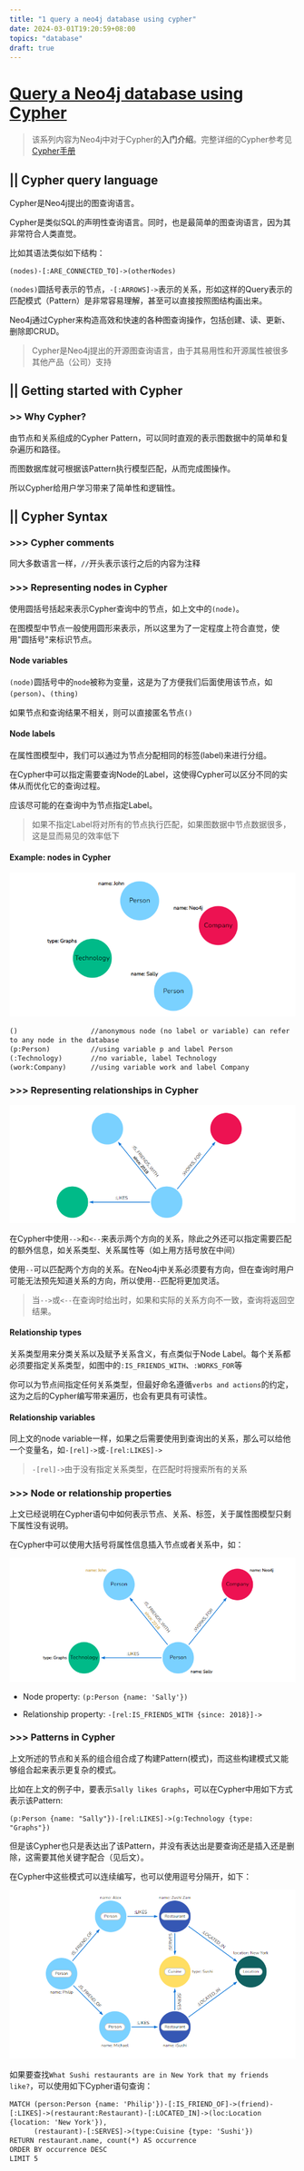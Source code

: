 ```yaml
---
title: "1 query a neo4j database using cypher"
date: 2024-03-01T19:20:59+08:00
topics: "database"
draft: true
---
```


# [Query a Neo4j database using Cypher](https://neo4j.com/docs/getting-started/cypher-intro/)

> 该系列内容为Neo4j中对于Cypher的**入门介绍**。完整详细的Cypher参考见[Cypher手册](https://neo4j.com/docs/cypher-manual/current/introduction/)

## || Cypher query language

Cypher是Neo4j提出的图查询语言。

Cypher是类似SQL的声明性查询语言。同时，也是最简单的图查询语言，因为其非常符合人类直觉。

比如其语法类似如下结构：

```
(nodes)-[:ARE_CONNECTED_TO]->(otherNodes)
```

`(nodes)`圆括号表示的节点，`-[:ARROWS]->`表示的关系，形如这样的Query表示的匹配模式（Pattern）是非常容易理解，甚至可以直接按照图结构画出来。

Neo4j通过Cypher来构造高效和快速的各种图查询操作，包括创建、读、更新、删除即CRUD。

> Cypher是Neo4j提出的开源图查询语言，由于其易用性和开源属性被很多其他产品（公司）支持


## || Getting started with Cypher

### >> Why Cypher?

由节点和关系组成的Cypher Pattern，可以同时直观的表示图数据中的简单和复杂遍历和路径。

而图数据库就可根据该Pattern执行模型匹配，从而完成图操作。

所以Cypher给用户学习带来了简单性和逻辑性。


## || Cypher Syntax

### >>> Cypher comments

同大多数语言一样，`//`开头表示该行之后的内容为注释


### >>> Representing nodes in Cypher

使用圆括号括起来表示Cypher查询中的节点，如上文中的`(node)`。

在图模型中节点一般使用圆形来表示，所以这里为了一定程度上符合直觉，使用"圆括号"来标识节点。

#### Node variables

`(node)`圆括号中的`node`被称为变量，这是为了方便我们后面使用该节点，如`(person)`、`(thing)`

如果节点和查询结果不相关，则可以直接匿名节点`()`

#### Node labels

在属性图模型中，我们可以通过为节点分配相同的标签(label)来进行分组。

在Cypher中可以指定需要查询Node的Label，这使得Cypher可以区分不同的实体从而优化它的查询过程。

应该尽可能的在查询中为节点指定Label。

> 如果不指定Label将对所有的节点执行匹配，如果图数据中节点数据很多，这是显而易见的效率低下

#### Example: nodes in Cypher

![nodes](./imgs/cypher_graph_nodes_arr.png)

```cypher
()                  //anonymous node (no label or variable) can refer to any node in the database
(p:Person)          //using variable p and label Person
(:Technology)       //no variable, label Technology
(work:Company)      //using variable work and label Company
```

### >>> Representing relationships in Cypher

![nodes](./imgs/cypher_graph_rels_arr.png)

在Cypher中使用`-->`和`<--`来表示两个方向的关系，除此之外还可以指定需要匹配的额外信息，如关系类型、关系属性等（如上用方括号放在中间）

使用`--`可以匹配两个方向的关系。在Neo4j中关系必须要有方向，但在查询时用户可能无法预先知道关系的方向，所以使用`--`匹配将更加灵活。

> 当`-->`或`<--`在查询时给出时，如果和实际的关系方向不一致，查询将返回空结果。

#### Relationship types

关系类型用来分类关系以及赋予关系含义，有点类似于Node Label。每个关系都必须要指定关系类型，如图中的`:IS_FRIENDS_WITH`、`:WORKS_FOR`等

你可以为节点间指定任何关系类型，但最好命名遵循`verbs and actions`的约定，这为之后的Cypher编写带来遍历，也会有更具有可读性。

#### Relationship variables

同上文的node variable一样，如果之后需要使用到查询出的关系，那么可以给他一个变量名，如`-[rel]->`或`-[rel:LIKES]->`

> `-[rel]->`由于没有指定关系类型，在匹配时将搜索所有的关系

### >>> Node or relationship properties

上文已经说明在Cypher语句中如何表示节点、关系、标签，关于属性图模型只剩下属性没有说明。

在Cypher中可以使用大括号将属性信息插入节点或者关系中，如：

![nodes](./imgs/cypher_graph_props_arr.png)

* Node property: `(p:Person {name: 'Sally'})`

* Relationship property: `-[rel:IS_FRIENDS_WITH {since: 2018}]->`

### >>> Patterns in Cypher

上文所述的节点和关系的组合组合成了构建Pattern(模式)，而这些构建模式又能够组合起来表示更复杂的模式。

比如在上文的例子中，要表示`Sally likes Graphs`，可以在Cypher中用如下方式表示该Pattern:

```
(p:Person {name: "Sally"})-[rel:LIKES]->(g:Technology {type: "Graphs"})
```

但是该Cypher也只是表达出了该Pattern，并没有表达出是要查询还是插入还是删除，这需要其他关键字配合（见后文）。

在Cypher中这些模式可以连续编写，也可以使用逗号分隔开，如下：

![nodes](./imgs/complex_cypher_sample.png)

如果要查找`What Sushi restaurants are in New York that my friends like?`，可以使用如下Cypher语句查询：

```
MATCH (person:Person {name: 'Philip'})-[:IS_FRIEND_OF]->(friend)-[:LIKES]->(restaurant:Restaurant)-[:LOCATED_IN]->(loc:Location {location: 'New York'}),
      (restaurant)-[:SERVES]->(type:Cuisine {type: 'Sushi'})
RETURN restaurant.name, count(*) AS occurrence
ORDER BY occurrence DESC
LIMIT 5
```
